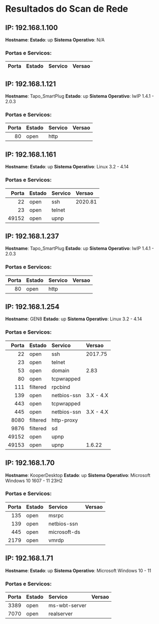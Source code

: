 # Resultados do Scan de Rede

## IP: 192.168.1.100
**Hostname**: 
**Estado**: up
**Sistema Operativo**: N/A

### Portas e Servicos:
| Porta   | Estado   | Servico   | Versao   |
|---------|----------|-----------|----------|

## IP: 192.168.1.121
**Hostname**: Tapo_SmartPlug
**Estado**: up
**Sistema Operativo**: lwIP 1.4.1 - 2.0.3

### Portas e Servicos:
|      Porta | Estado   | Servico   | Versao   |
|-----------:|:---------|:----------|:---------|
| 80         | open     | http      |          |

## IP: 192.168.1.161
**Hostname**: 
**Estado**: up
**Sistema Operativo**: Linux 3.2 - 4.14

### Portas e Servicos:
|      Porta | Estado   | Servico   | Versao   |
|-----------:|:---------|:----------|:---------|
| 22         | open     | ssh       | 2020.81  |
| 23         | open     | telnet    |          |
| 49152      | open     | upnp      |          |

## IP: 192.168.1.237
**Hostname**: Tapo_SmartPlug
**Estado**: up
**Sistema Operativo**: lwIP 1.4.1 - 2.0.3

### Portas e Servicos:
|      Porta | Estado   | Servico   | Versao   |
|-----------:|:---------|:----------|:---------|
| 80         | open     | http      |          |

## IP: 192.168.1.254
**Hostname**: GEN8
**Estado**: up
**Sistema Operativo**: Linux 3.2 - 4.14

### Portas e Servicos:
|      Porta | Estado   | Servico     | Versao    |
|-----------:|:---------|:------------|:----------|
| 22         | open     | ssh         | 2017.75   |
| 23         | open     | telnet      |           |
| 53         | open     | domain      | 2.83      |
| 80         | open     | tcpwrapped  |           |
| 111        | filtered | rpcbind     |           |
| 139        | open     | netbios-ssn | 3.X - 4.X |
| 443        | open     | tcpwrapped  |           |
| 445        | open     | netbios-ssn | 3.X - 4.X |
| 8080       | filtered | http-proxy  |           |
| 9876       | filtered | sd          |           |
| 49152      | open     | upnp        |           |
| 49153      | open     | upnp        | 1.6.22    |

## IP: 192.168.1.70
**Hostname**: KooperDesktop
**Estado**: up
**Sistema Operativo**: Microsoft Windows 10 1607 - 11 23H2

### Portas e Servicos:
|      Porta | Estado   | Servico      | Versao   |
|-----------:|:---------|:-------------|:---------|
| 135        | open     | msrpc        |          |
| 139        | open     | netbios-ssn  |          |
| 445        | open     | microsoft-ds |          |
| 2179       | open     | vmrdp        |          |

## IP: 192.168.1.71
**Hostname**: 
**Estado**: up
**Sistema Operativo**: Microsoft Windows 10 - 11

### Portas e Servicos:
|      Porta | Estado   | Servico       | Versao   |
|-----------:|:---------|:--------------|:---------|
| 3389       | open     | ms-wbt-server |          |
| 7070       | open     | realserver    |          |

